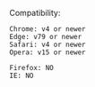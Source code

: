 Compatibility:

    Chrome: v4 or newer
    Edge: v79 or newer
    Safari: v4 or newer
    Opera: v15 or newer

    Firefox: NO
    IE: NO